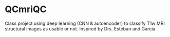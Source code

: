 # QCmriQC
Class project using deep learning (CNN &amp; autoencoder) to classify T1w MRI structural images as usable or not. Inspired by Drs. Esteban and Garcia. 
